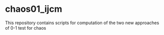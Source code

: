 # chaos01_ijcm
This repository contains scripts for computation of the two new approaches of 0-1 test for chaos
